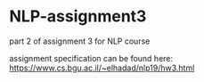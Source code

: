 # NLP-assignment3
part 2 of assignment 3 for NLP course


assignment specification can be found here: https://www.cs.bgu.ac.il/~elhadad/nlp19/hw3.html

